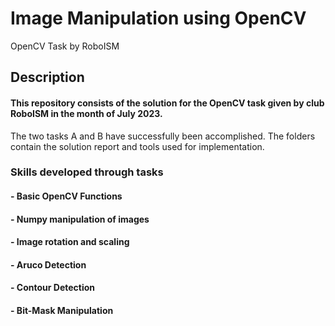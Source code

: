 # Image Manipulation using OpenCV
OpenCV Task by RoboISM

## Description
#### This repository consists of the solution for the OpenCV task given by club RoboISM in the month of July 2023. 
The two tasks A and B have successfully been accomplished. The folders contain the solution report and tools used for implementation.

### Skills developed through tasks
#### - Basic OpenCV Functions
#### - Numpy manipulation of images
#### - Image rotation and scaling
#### - Aruco Detection
#### - Contour Detection
#### - Bit-Mask Manipulation
